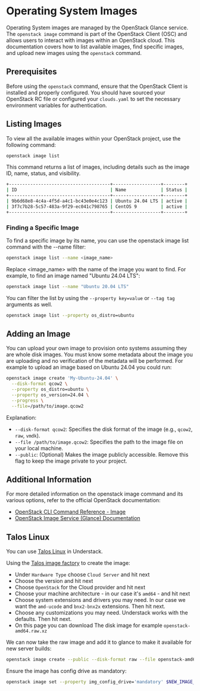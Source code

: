 # Operating System Images

Operating System images are managed by the OpenStack Glance service. The
`openstack image` command is part of the OpenStack Client (OSC) and allows
users to interact with images within an OpenStack cloud. This documentation
covers how to list available images, find specific images, and upload new
images using the `openstack` command.

## Prerequisites

Before using the `openstack` command, ensure that the OpenStack Client is
installed and properly configured. You should have sourced your OpenStack RC
file or configured your `clouds.yaml` to set the necessary environment
variables for authentication.

## Listing Images

To view all the available images within your OpenStack project, use the following command:

```bash
openstack image list
```

This command returns a list of images, including details such as the image ID,
name, status, and visibility.

```bash title="Example Output"
+--------------------------------------+------------------+--------+
| ID                                   | Name             | Status |
+--------------------------------------+------------------+--------+
| 9b6d68e8-4c4a-4f5d-a4c1-bc43e0e4c123 | Ubuntu 24.04 LTS | active |
| 3f7c7b28-5c57-483a-9f29-ec041c798765 | CentOS 9         | active |
+--------------------------------------+------------------+--------+
```

### Finding a Specific Image

To find a specific image by its name, you can use the openstack image list command
with the --name filter:

```bash
openstack image list --name <image_name>
```

Replace <image_name> with the name of the image you want to find. For example, to
find an image named "Ubuntu 24.04 LTS":

```bash
openstack image list --name "Ubuntu 20.04 LTS"
```

You can filter the list by using the `--property key=value` or `--tag tag`
arguments as well.

```bash
openstack image list --property os_distro=ubuntu
```

## Adding an Image

You can upload your own image to provision onto systems assuming they are
whole disk images. You must know some metadata about the image you are
uploading and no verification of the metadata will be performed. For
example to upload an image based on Ubuntu 24.04 you could run:

```bash
openstack image create 'My-Ubuntu-24.04' \
  --disk-format qcow2 \
  --property os_distro=ubuntu \
  --property os_version=24.04 \
  --progress \
  --file=/path/to/image.qcow2
```

Explanation:

* `--disk-format qcow2`: Specifies the disk format of the image (e.g., `qcow2`, `raw`, `vmdk`).
* `--file /path/to/image.qcow2`: Specifies the path to the image file on your local machine.
* `--public`: (Optional) Makes the image publicly accessible. Remove this flag to keep the image private to your project.

## Additional Information

For more detailed information on the openstack image command and its various
options, refer to the official OpenStack documentation:

* [OpenStack CLI Command Reference - Image](https://docs.openstack.org/python-openstackclient/latest/cli/command-objects/image.html)
* [OpenStack Image Service (Glance) Documentation](https://docs.openstack.org/glance/latest/)

## Talos Linux

You can use [Talos Linux][talos] in Understack.

Using the [Talos image factory][talos-image-factory] to create the image:

* Under `Hardware Type` choose `Cloud Server` and hit next
* Choose the version and hit next
* Choose `OpenStack` for the Cloud provider and hit next
* Choose your machine architecture - in our case it's `amd64` - and hit next
* Choose system extensions and drivers you may need. In our case we want the `amd-ucode` and `bnx2-bnx2x` extensions. Then hit next.
* Choose any customizations you may need. Understack works with the defaults. Then hit next.
* On this page you can download The disk image for example `openstack-amd64.raw.xz`

We can now take the raw image and add it to glance to make it available for new server builds:

``` bash
openstack image create --public --disk-format raw --file openstack-amd64.raw 'Talos 1.10.0'
```

Ensure the image has config drive as mandatory:

``` bash
openstack image set --property img_config_drive='mandatory' $NEW_IMAGE_UUID
```

[talos]: <https://www.talos.dev/>
[talos-image-factory]: <https://factory.talos.dev/>
